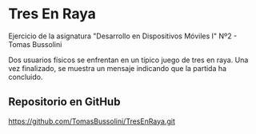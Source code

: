 # Tres En Raya
Ejercicio de la asignatura "Desarrollo en Dispositivos Móviles I" Nº2 - Tomas Bussolini

Dos usuarios físicos se enfrentan en un típico juego de tres en raya. Una vez finalizado, se muestra un mensaje indicando que la partida ha concluido.

## Repositorio en GitHub
https://github.com/TomasBussolini/TresEnRaya.git
